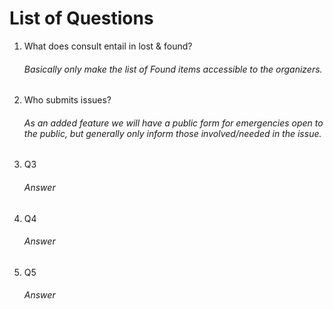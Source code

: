 # List of Questions

1. What does consult entail in lost & found?

   ###### Basically only make the list of Found items accessible to the organizers.

2. Who submits issues?

   ###### As an added feature we will have a public form for emergencies open to the public, but generally only inform those involved/needed in the issue.
3. Q3

   ###### Answer

4. Q4

   ###### Answer

5. Q5

   ###### Answer